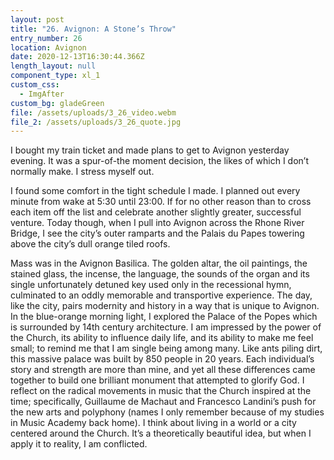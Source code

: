 ```yaml
---
layout: post
title: "26. Avignon: A Stone’s Throw"
entry_number: 26
location: Avignon
date: 2020-12-13T16:30:44.366Z
length_layout: null
component_type: xl_1
custom_css:
  - ImgAfter
custom_bg: gladeGreen
file: /assets/uploads/3_26_video.webm
file_2: /assets/uploads/3_26_quote.jpg
---
```

I bought my train ticket and made plans to get to Avignon yesterday evening. It was a spur-of-the moment decision, the likes of which I don’t normally make. I stress myself out. 

I found some comfort in the tight schedule I made. I planned out every minute from wake at 5:30 until 23:00. If for no other reason than to cross each item off the list and celebrate another slightly greater, successful venture. Today though, when I pull into Avignon across the Rhone River Bridge, I see the city’s outer ramparts and the Palais du Papes towering above the city’s dull orange tiled roofs. 

Mass was in the Avignon Basilica. The golden altar, the oil paintings, the stained glass, the incense, the language, the sounds of the organ and its single unfortunately detuned key used only in the recessional hymn, culminated to an oddly memorable and transportive experience. The day, like the city, pairs modernity and history in a way that is unique to Avignon. In the blue-orange morning light, I explored the Palace of the Popes which is surrounded by 14th century architecture. I am impressed by the power of the Church, its ability to influence daily life, and its ability to make me feel small; to remind me that I am single being among many. Like ants piling dirt, this massive palace was built by 850 people in 20 years. Each individual’s story and strength are more than mine, and yet all these differences came together to build one brilliant monument that attempted to glorify God. I reflect on the radical movements in music that the Church inspired at the time; specifically, Guillaume de Machaut and Francesco Landini’s push for the new arts and polyphony (names I only remember because of my studies in Music Academy back home). I think about living in a world or a city centered around the Church. It’s a theoretically beautiful idea, but when I apply it to reality, I am conflicted.